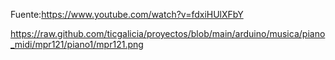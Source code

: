 Fuente:https://www.youtube.com/watch?v=fdxiHUlXFbY

https://raw.github.com/ticgalicia/proyectos/blob/main/arduino/musica/piano_midi/mpr121/piano1/mpr121.png
